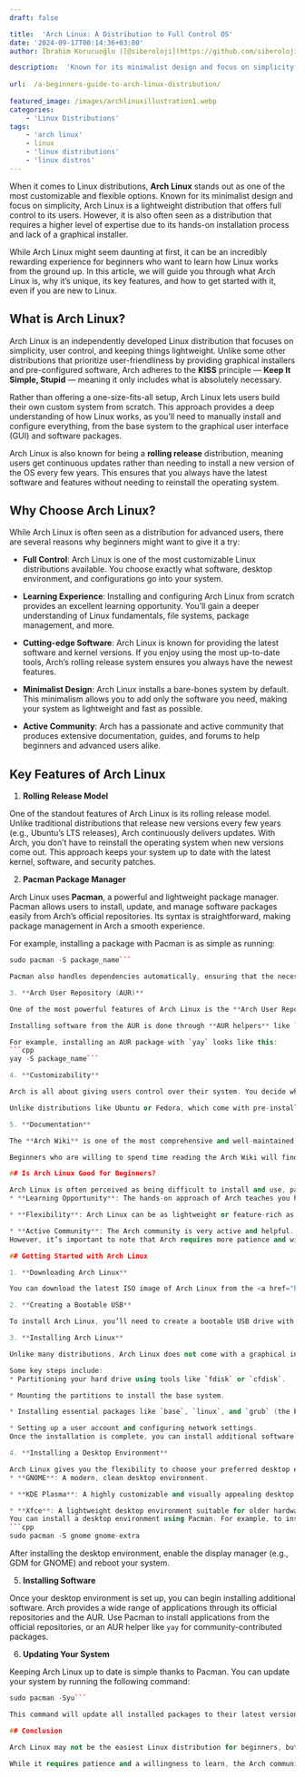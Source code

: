 ```yaml
---
draft: false

title:  'Arch Linux: A Distribution to Full Control OS'
date: '2024-09-17T00:14:36+03:00'
author: İbrahim Korucuoğlu ([@siberoloji](https://github.com/siberoloji))

description:  'Known for its minimalist design and focus on simplicity, Arch Linux is a lightweight distribution that offers full control to its users.' 
 
url:  /a-beginners-guide-to-arch-linux-distribution/
 
featured_image: /images/archlinuxillustration1.webp
categories:
    - 'Linux Distributions'
tags:
    - 'arch linux'
    - linux
    - 'linux distributions'
    - 'linux distros'
---
```

When it comes to Linux distributions, **Arch Linux** stands out as one of the most customizable and flexible options. Known for its minimalist design and focus on simplicity, Arch Linux is a lightweight distribution that offers full control to its users. However, it is also often seen as a distribution that requires a higher level of expertise due to its hands-on installation process and lack of a graphical installer.

While Arch Linux might seem daunting at first, it can be an incredibly rewarding experience for beginners who want to learn how Linux works from the ground up. In this article, we will guide you through what Arch Linux is, why it’s unique, its key features, and how to get started with it, even if you are new to Linux.

## What is Arch Linux?

Arch Linux is an independently developed Linux distribution that focuses on simplicity, user control, and keeping things lightweight. Unlike some other distributions that prioritize user-friendliness by providing graphical installers and pre-configured software, Arch adheres to the **KISS** principle — **Keep It Simple, Stupid** — meaning it only includes what is absolutely necessary.

Rather than offering a one-size-fits-all setup, Arch Linux lets users build their own custom system from scratch. This approach provides a deep understanding of how Linux works, as you’ll need to manually install and configure everything, from the base system to the graphical user interface (GUI) and software packages.

Arch Linux is also known for being a **rolling release** distribution, meaning users get continuous updates rather than needing to install a new version of the OS every few years. This ensures that you always have the latest software and features without needing to reinstall the operating system.

## Why Choose Arch Linux?

While Arch Linux is often seen as a distribution for advanced users, there are several reasons why beginners might want to give it a try:
* **Full Control**: Arch Linux is one of the most customizable Linux distributions available. You choose exactly what software, desktop environment, and configurations go into your system.

* **Learning Experience**: Installing and configuring Arch Linux from scratch provides an excellent learning opportunity. You’ll gain a deeper understanding of Linux fundamentals, file systems, package management, and more.

* **Cutting-edge Software**: Arch Linux is known for providing the latest software and kernel versions. If you enjoy using the most up-to-date tools, Arch’s rolling release system ensures you always have the newest features.

* **Minimalist Design**: Arch Linux installs a bare-bones system by default. This minimalism allows you to add only the software you need, making your system as lightweight and fast as possible.

* **Active Community**: Arch has a passionate and active community that produces extensive documentation, guides, and forums to help beginners and advanced users alike.
## Key Features of Arch Linux

1. **Rolling Release Model**

One of the standout features of Arch Linux is its rolling release model. Unlike traditional distributions that release new versions every few years (e.g., Ubuntu’s LTS releases), Arch continuously delivers updates. With Arch, you don’t have to reinstall the operating system when new versions come out. This approach keeps your system up to date with the latest kernel, software, and security patches.

2. **Pacman Package Manager**

Arch Linux uses **Pacman**, a powerful and lightweight package manager. Pacman allows users to install, update, and manage software packages easily from Arch’s official repositories. Its syntax is straightforward, making package management in Arch a smooth experience.

For example, installing a package with Pacman is as simple as running:
```cpp
sudo pacman -S package_name```

Pacman also handles dependencies automatically, ensuring that the necessary libraries and packages are installed when you add new software.

3. **Arch User Repository (AUR)**

One of the most powerful features of Arch Linux is the **Arch User Repository (AUR)**. The AUR is a community-driven repository of software that isn't available in Arch’s official repositories. It includes a vast range of software packages, from niche utilities to widely used applications, that have been submitted and maintained by the Arch community.

Installing software from the AUR is done through **AUR helpers** like `yay` or `trizen`, which automate the process of downloading, building, and installing AUR packages.

For example, installing an AUR package with `yay` looks like this:
```cpp
yay -S package_name```

4. **Customizability**

Arch is all about giving users control over their system. You decide which components to install, how to configure your desktop environment, and which applications to use. From the file system to the desktop environment (such as GNOME, KDE, or Xfce), Arch lets you build your system exactly how you want it.

Unlike distributions like Ubuntu or Fedora, which come with pre-installed software and desktop environments, Arch lets you start with a clean slate. This level of customizability is ideal for users who want to optimize their system for performance, appearance, or specific workflows.

5. **Documentation**

The **Arch Wiki** is one of the most comprehensive and well-maintained documentation resources in the Linux world. It’s an invaluable tool for both beginners and advanced users, providing detailed information on every aspect of the system, from installation guides to troubleshooting specific hardware issues.

Beginners who are willing to spend time reading the Arch Wiki will find answers to nearly every problem they encounter. The community also supports the **Arch Linux Forums**, where users can ask questions and receive help from other Arch enthusiasts.

## Is Arch Linux Good for Beginners?

Arch Linux is often perceived as being difficult to install and use, particularly for beginners. However, this challenge can be part of the appeal for those who want to truly understand Linux. Here are a few reasons why Arch Linux might be a good choice for newcomers:
* **Learning Opportunity**: The hands-on approach of Arch teaches you how Linux works at a deeper level than beginner-friendly distributions. If you’re serious about learning Linux, Arch can be an excellent tool.

* **Flexibility**: Arch Linux can be as lightweight or feature-rich as you want. It’s perfect for building a system tailored to your needs, whether you want a minimalist desktop or a fully-featured development environment.

* **Active Community**: The Arch community is very active and helpful. With resources like the Arch Wiki and forums, you’re never alone when troubleshooting issues.
However, it’s important to note that Arch requires more patience and willingness to troubleshoot issues compared to beginner-friendly distributions like Ubuntu or Linux Mint. If you’re not comfortable with command-line tools or don’t have time to read documentation, Arch might not be the best choice for you—at least at first.

## Getting Started with Arch Linux

1. **Downloading Arch Linux**

You can download the latest ISO image of Arch Linux from the <a href="https://archlinux.org/download/">official website</a>. Since Arch is a rolling release, you’ll always get the most up-to-date version when you download the ISO.

2. **Creating a Bootable USB**

To install Arch Linux, you’ll need to create a bootable USB drive with the ISO image. Tools like **Rufus** (for Windows) or **Etcher** (for Linux/macOS) can help you write the ISO to a USB drive.

3. **Installing Arch Linux**

Unlike many distributions, Arch Linux does not come with a graphical installer. The installation is done through the command line, which can be intimidating for beginners. However, the **Arch Wiki** provides a detailed <a href="https://wiki.archlinux.org/title/installation_guide">installation guide</a> that walks you through each step.

Some key steps include:
* Partitioning your hard drive using tools like `fdisk` or `cfdisk`.

* Mounting the partitions to install the base system.

* Installing essential packages like `base`, `linux`, and `grub` (the bootloader).

* Setting up a user account and configuring network settings.
Once the installation is complete, you can install additional software and configure a desktop environment of your choice.

4. **Installing a Desktop Environment**

Arch Linux gives you the flexibility to choose your preferred desktop environment. Popular choices include:
* **GNOME**: A modern, clean desktop environment.

* **KDE Plasma**: A highly customizable and visually appealing desktop.

* **Xfce**: A lightweight desktop environment suitable for older hardware.
You can install a desktop environment using Pacman. For example, to install GNOME, you would run:
```cpp
sudo pacman -S gnome gnome-extra
```

After installing the desktop environment, enable the display manager (e.g., GDM for GNOME) and reboot your system.

5. **Installing Software**

Once your desktop environment is set up, you can begin installing additional software. Arch provides a wide range of applications through its official repositories and the AUR. Use Pacman to install applications from the official repositories, or an AUR helper like `yay` for community-contributed packages.

6. **Updating Your System**

Keeping Arch Linux up to date is simple thanks to Pacman. You can update your system by running the following command:
```cpp
sudo pacman -Syu```

This command will update all installed packages to their latest versions.

## Conclusion

Arch Linux may not be the easiest Linux distribution for beginners, but it offers a rich, hands-on experience that teaches you how Linux works from the ground up. With its rolling release model, lightweight design, and high customizability, Arch Linux is an excellent choice for users who want complete control over their system.

While it requires patience and a willingness to learn, the Arch community’s extensive documentation and active support make it accessible even for newcomers. If you’re ready to dive deeper into the world of Linux, Arch Linux can be a rewarding and educational experience.
